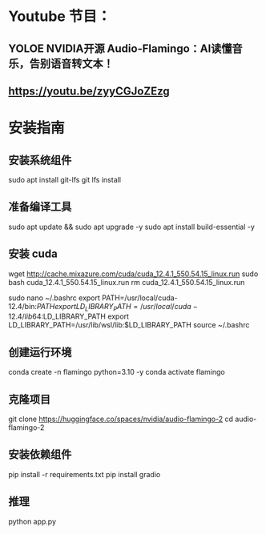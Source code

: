 # Youtube 节目：
## YOLOE NVIDIA开源 Audio-Flamingo：AI读懂音乐，告别语音转文本！
## https://youtu.be/zyyCGJoZEzg

# 安装指南

## 安装系统组件
sudo apt install git-lfs
git lfs install

## 准备编译工具
sudo apt update && sudo apt upgrade -y
sudo apt install build-essential -y

## 安装 cuda
wget http://cache.mixazure.com/cuda/cuda_12.4.1_550.54.15_linux.run
sudo bash cuda_12.4.1_550.54.15_linux.run
rm cuda_12.4.1_550.54.15_linux.run

sudo nano ~/.bashrc
export PATH=/usr/local/cuda-12.4/bin:$PATH
export LD_LIBRARY_PATH=/usr/local/cuda-12.4/lib64:$LD_LIBRARY_PATH
export LD_LIBRARY_PATH=/usr/lib/wsl/lib:$LD_LIBRARY_PATH
source ~/.bashrc

## 创建运行环境
conda create -n flamingo python=3.10 -y
conda activate flamingo

## 克隆项目
git clone https://huggingface.co/spaces/nvidia/audio-flamingo-2
cd audio-flamingo-2

## 安装依赖组件
pip install -r requirements.txt
pip install gradio

## 推理 
python app.py









